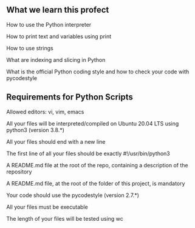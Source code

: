## What we learn this profect

How to use the Python interpreter

How to print text and variables using print

How to use strings

What are indexing and slicing in Python

What is the official Python coding style and how to check your code with pycodestyle

## Requirements for Python Scripts

Allowed editors: vi, vim, emacs

All your files will be interpreted/compiled on Ubuntu 20.04 LTS using python3 (version 3.8.*)

All your files should end with a new line

The first line of all your files should be exactly #!/usr/bin/python3

A README.md file at the root of the repo, containing a description of the repository

A README.md file, at the root of the folder of this project, is mandatory

Your code should use the pycodestyle (version 2.7.*)

All your files must be executable

The length of your files will be tested using wc
